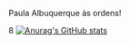 Paula Albuquerque às ordens!

8
[![Anurag's GitHub stats](https://github-readme-stats.vercel.app/api?username=paullaallbuquerque&count_private=true&show_icons=true_icons=true&theme=midnight-purple)](https://github.com/anuraghazra/github-readme-stats)



